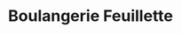 ---
title: "Boulangerie Feuillette"
url: /le-petit-quevilly/boulangerie-feuillette/
shop: boulangerie
---